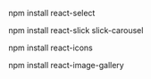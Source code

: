 <!-- //Dependencias para visualizar el proyecto : -->

<!-- crear select: -->
npm install react-select

<!-- crear slider de diaspositivas en banner (fotos): -->
npm install react-slick slick-carousel

<!-- iconos: -->
npm install react-icons

<!-- crear galeria para visualizar productos en detalle: -->
npm install react-image-gallery